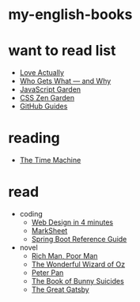 # my-english-books

# want to read list
- [Love Actually](https://book.douban.com/subject/1377064)
- [Who Gets What — and Why](https://book.douban.com/subject/26367420)
- [JavaScript Garden](http://bonsaiden.github.io/JavaScript-Garden)
- [CSS Zen Garden](http://www.csszengarden.com)
- [GitHub Guides](https://guides.github.com/activities/hello-world)

# reading
- [The Time Machine](https://book.douban.com/subject/1187124)

# read
- coding
  - [Web Design in 4 minutes](http://jgthms.com/web-design-in-4-minutes)
  - [MarkSheet](http://marksheet.io)
  - [Spring Boot Reference Guide](http://docs.spring.io/spring-boot/docs/current-SNAPSHOT/reference/html)
- novel
  - [Rich Man, Poor Man](https://book.douban.com/subject/6134008)
  - [The Wonderful Wizard of Oz](https://book.douban.com/subject/1989491)
  - [Peter Pan](https://book.douban.com/subject/3280690)
  - [The Book of Bunny Suicides](https://book.douban.com/subject/1441503)
  - [The Great Gatsby](https://book.douban.com/subject/21750370)

